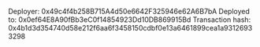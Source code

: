 Deployer: 0x49c4f4b258B715A4d50e6642F325946e62A6B7bA
Deployed to: 0x0ef64E8A90fBb3eC0f14854923Dd10DB869915Bd
Transaction hash: 0x4b1d3d354740d58e212f6aa6f3458150cdbf0e13a6461899cea1a93126933298